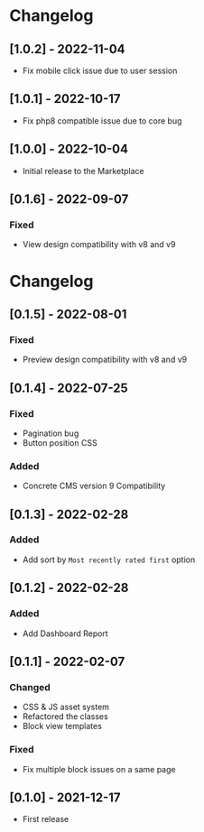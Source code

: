 # Changelog
## [1.0.2] - 2022-11-04

- Fix mobile click issue due to user session

## [1.0.1] - 2022-10-17

- Fix php8 compatible issue due to core bug

## [1.0.0] - 2022-10-04

- Initial release to the Marketplace

## [0.1.6] - 2022-09-07
### Fixed
- View design compatibility with v8 and v9

# Changelog
## [0.1.5] - 2022-08-01
### Fixed
- Preview design compatibility with v8 and v9

## [0.1.4] - 2022-07-25
### Fixed
- Pagination bug
- Button position CSS
### Added
- Concrete CMS version 9 Compatibility

## [0.1.3] - 2022-02-28
### Added
- Add sort by `Most recently rated first` option

## [0.1.2] - 2022-02-28
### Added
- Add Dashboard Report

## [0.1.1] - 2022-02-07
### Changed
- CSS & JS asset system
- Refactored the classes
- Block view templates
### Fixed
- Fix multiple block issues on a same page

## [0.1.0] - 2021-12-17
- First release
